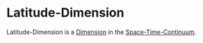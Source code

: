 # Latitude-Dimension

Latitude-Dimension is a [Dimension](60063.md) in the [Space-Time-Continuum](10000027.md).